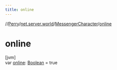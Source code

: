 ```yaml
---
title: online
---
```

//[Perry](../../../index.html)/[net.server.world](../index.html)/[MessengerCharacter](index.html)/[online](online.html)



# online



[jvm]\
var [online](online.html): [Boolean](https://kotlinlang.org/api/latest/jvm/stdlib/kotlin/-boolean/index.html) = true




